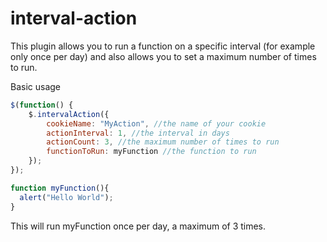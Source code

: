 interval-action
===============

This plugin allows you to run a function on a specific interval (for example only once per day) and also allows you to set a maximum number of times to run.

Basic usage
```javascript
$(function() {
    $.intervalAction({
        cookieName: "MyAction", //the name of your cookie
        actionInterval: 1, //the interval in days
        actionCount: 3, //the maximum number of times to run
        functionToRun: myFunction //the function to run
    });
});

function myFunction(){
  alert("Hello World");
}
```
This will run myFunction once per day, a maximum of 3 times.
